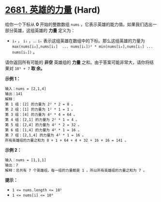 # [2681. 英雄的力量][link] (Hard)

[link]: https://leetcode.cn/problems/power-of-heroes/

给你一个下标从 **0** 开始的整数数组 `nums` ，它表示英雄的能力值。如果我们选出一部分英雄，这组英雄的 
**力量** 定义为：

- `i₀` ， `i₁` ，... `iₖ` 表示这组英雄在数组中的下标。那么这组英雄的力量为 `max(nums[i₀],nums[i₁] 
... nums[iₖ])² * min(nums[i₀],nums[i₁] ... nums[iₖ])` 。

请你返回所有可能的 **非空** 英雄组的 **力量** 之和。由于答案可能非常大，请你将结果对 `10⁹ + 7` **取
余。**

**示例 1：**

```
输入：nums = [2,1,4]
输出：141
解释：
第 1 组：[2] 的力量为 2² * 2 = 8 。
第 2 组：[1] 的力量为 1² * 1 = 1 。
第 3 组：[4] 的力量为 4² * 4 = 64 。
第 4 组：[2,1] 的力量为 2² * 1 = 4 。
第 5 组：[2,4] 的力量为 4² * 2 = 32 。
第 6 组：[1,4] 的力量为 4² * 1 = 16 。
第 7 组：[2,1,4] 的力量为 4² * 1 = 16 。
所有英雄组的力量之和为 8 + 1 + 64 + 4 + 32 + 16 + 16 = 141 。

```

**示例 2：**

```
输入：nums = [1,1,1]
输出：7
解释：总共有 7 个英雄组，每一组的力量都是 1 。所以所有英雄组的力量之和为 7 。

```

**提示：**

- `1 <= nums.length <= 10⁵`
- `1 <= nums[i] <= 10⁹`
